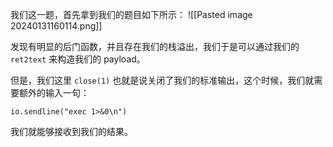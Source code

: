 我们这一题，首先拿到我们的题目如下所示：
![[Pasted image 20240131160114.png]]

发现有明显的后门函数，并且存在我们的栈溢出，我们于是可以通过我们的 `ret2text` 来构造我们的 payload。

但是，我们这里 `close(1)` 也就是说关闭了我们的标准输出，这个时候，我们就需要额外的输入一句：
```
io.sendline("exec 1>&0\n")
```

我们就能够接收到我们的结果。